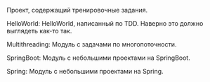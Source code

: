 Проект, содержащий тренировочные задания.

HelloWorld:
HelloWorld, написанный по TDD. Наверно это должно выглядеть как-то так.

Multithreading:
Модуль с задачами по многопоточности.

SpringBoot:
Модуль с небольшими проектами на SpringBoot.

Spring:
Модуль с небольшими проектами на Spring.